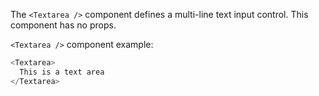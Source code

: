 The `<Textarea />` component defines a multi-line text input control.
This component has no props.

`<Textarea />` component example:

```js
<Textarea>
  This is a text area
</Textarea>
```
